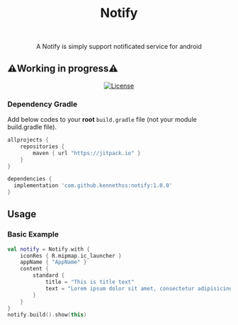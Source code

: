 <h1 align="center">Notify</h1></br>

<p align="center">
A Notify is simply support notificated service for android

## ⚠️Working in progress⚠️
</p>

<p align="center">
  <a href="https://opensource.org/licenses/Apache-2.0"><img alt="License" src="https://img.shields.io/badge/License-Apache%202.0-blue.svg"/></a>
</p>

### Dependency Gradle 
Add below codes to your **root** `build.gradle` file (not your module build.gradle file).
```gradle
allprojects {
    repositories {
        maven { url "https://jitpack.io" }
    }
}
```

```gradle
dependencies {
  implementation 'com.github.kennethss:notify:1.0.0'
}
```


## Usage
### Basic Example
```kotlin
val notify = Notify.with {
    iconRes { R.mipmap.ic_launcher }
    appName { "AppName" }
    content {
        standard {
            title = "This is title text"
            text = "Lorem ipsum dolor sit amet, consectetur adipisicing el.."
        }
    }
}
notify.build().show(this)
```
